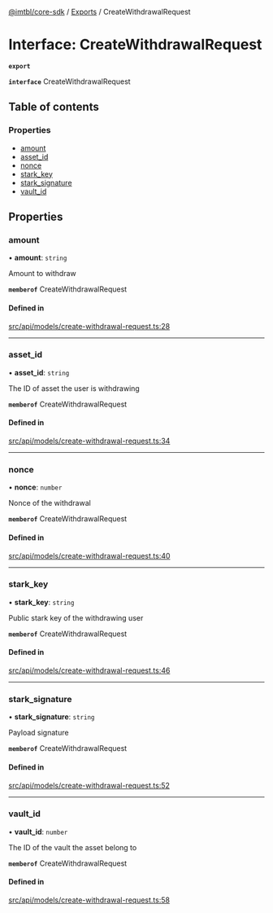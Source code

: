 [@imtbl/core-sdk](../README.md) / [Exports](../modules.md) / CreateWithdrawalRequest

# Interface: CreateWithdrawalRequest

**`export`** 

**`interface`** CreateWithdrawalRequest

## Table of contents

### Properties

- [amount](CreateWithdrawalRequest.md#amount)
- [asset\_id](CreateWithdrawalRequest.md#asset_id)
- [nonce](CreateWithdrawalRequest.md#nonce)
- [stark\_key](CreateWithdrawalRequest.md#stark_key)
- [stark\_signature](CreateWithdrawalRequest.md#stark_signature)
- [vault\_id](CreateWithdrawalRequest.md#vault_id)

## Properties

### amount

• **amount**: `string`

Amount to withdraw

**`memberof`** CreateWithdrawalRequest

#### Defined in

[src/api/models/create-withdrawal-request.ts:28](https://github.com/immutable/imx-core-sdk/blob/7204457/src/api/models/create-withdrawal-request.ts#L28)

___

### asset\_id

• **asset\_id**: `string`

The ID of asset the user is withdrawing

**`memberof`** CreateWithdrawalRequest

#### Defined in

[src/api/models/create-withdrawal-request.ts:34](https://github.com/immutable/imx-core-sdk/blob/7204457/src/api/models/create-withdrawal-request.ts#L34)

___

### nonce

• **nonce**: `number`

Nonce of the withdrawal

**`memberof`** CreateWithdrawalRequest

#### Defined in

[src/api/models/create-withdrawal-request.ts:40](https://github.com/immutable/imx-core-sdk/blob/7204457/src/api/models/create-withdrawal-request.ts#L40)

___

### stark\_key

• **stark\_key**: `string`

Public stark key of the withdrawing user

**`memberof`** CreateWithdrawalRequest

#### Defined in

[src/api/models/create-withdrawal-request.ts:46](https://github.com/immutable/imx-core-sdk/blob/7204457/src/api/models/create-withdrawal-request.ts#L46)

___

### stark\_signature

• **stark\_signature**: `string`

Payload signature

**`memberof`** CreateWithdrawalRequest

#### Defined in

[src/api/models/create-withdrawal-request.ts:52](https://github.com/immutable/imx-core-sdk/blob/7204457/src/api/models/create-withdrawal-request.ts#L52)

___

### vault\_id

• **vault\_id**: `number`

The ID of the vault the asset belong to

**`memberof`** CreateWithdrawalRequest

#### Defined in

[src/api/models/create-withdrawal-request.ts:58](https://github.com/immutable/imx-core-sdk/blob/7204457/src/api/models/create-withdrawal-request.ts#L58)
